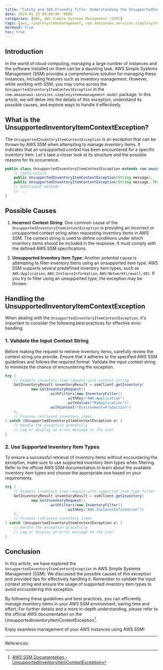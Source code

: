 ```yaml
---
title: "Catchy and SEO-Friendly Title: Understanding the UnsupportedInventoryItemContextException in AWS SSM"
date: 2024-01-23 09:00:00 -0000
categories: [AWS, AWS Simple Systems Management (SSM)]
tags: [aws, simplesystemsmanagement, com.amazonaws.services.simplesystemsmanagement.model]
mermaid: true
toc: true
---
```



## Introduction

In the world of cloud computing, managing a large number of instances and the software installed on them can be a daunting task. AWS Simple Systems Management (SSM) provides a comprehensive solution for managing these instances, including features such as inventory management. However, while working with SSM, you may come across the `UnsupportedInventoryItemContextException` in the `com.amazonaws.services.simplesystemsmanagement.model` package. In this article, we will delve into the details of this exception, understand its possible causes, and explore ways to handle it effectively.

## What is the UnsupportedInventoryItemContextException?

The `UnsupportedInventoryItemContextException` is an exception that can be thrown by AWS SSM when attempting to manage inventory items. It indicates that an unsupported context has been encountered for a specific inventory item. Let's take a closer look at its structure and the possible reasons for its occurrence.

```java
public class UnsupportedInventoryItemContextException extends com.amazonaws.services.simplesystemsmanagement.model.AWSSimpleSystemsManagementException {
    // Constructors
    public UnsupportedInventoryItemContextException(String message);
    public UnsupportedInventoryItemContextException(String message, Throwable cause);
    // Additional methods
    // ...
}
```

## Possible Causes

1. **Incorrect Context String**: One common cause of the `UnsupportedInventoryItemContextException` is providing an incorrect or unsupported context string when requesting inventory items in AWS SSM. The context string is used to define conditions under which inventory items should be included in the response. It must comply with the defined AWS SSM specifications.

2. **Unsupported Inventory Item Type**: Another potential cause is attempting to filter inventory items using an unsupported item type. AWS SSM supports several predefined inventory item types, such as `AWS:Application`, `AWS:InstanceInformation`, `AWS:NetworkFirewall`, etc. If you try to filter using an unsupported type, the exception may be thrown.

## Handling the UnsupportedInventoryItemContextException

When dealing with the `UnsupportedInventoryItemContextException`, it's important to consider the following best practices for effective error handling:

### 1. Validate the Input Context String

Before making the request to retrieve inventory items, carefully review the context string you provide. Ensure that it adheres to the specified AWS SSM guidelines and follows the required format. Validate the input context string to minimize the chance of encountering the exception.

```java
try {
    // Example inventory item request with context string
    GetInventoryResult inventoryResult = ssmClient.getInventory(
            new GetInventoryRequest()
                    .withFilters(new InventoryFilter()
                            .withKey("AWS:Application")
                            .withValues("MyApplication"))
                    .withContext("Environment=Production")
    );
    // Process retrieved inventory items
} catch (UnsupportedInventoryItemContextException e) {
    // Handle the exception gracefully
    // Log or display an error message to the user
}
```

### 2. Use Supported Inventory Item Types

To ensure a successful retrieval of inventory items without encountering the exception, make sure to use supported inventory item types when filtering. Refer to the official AWS SSM documentation to learn about the available inventory item types and choose the appropriate one based on your requirements.

```java
try {
    // Example inventory item request with supported item type filter
    GetInventoryResult inventoryResult = ssmClient.getInventory(
            new GetInventoryRequest()
                    .withFilters(new InventoryFilter()
                            .withKey("AWS:InstanceInformation"))
    );
    // Process retrieved inventory items
} catch (UnsupportedInventoryItemContextException e) {
    // Handle the exception gracefully
    // Log or display an error message to the user
}
```

## Conclusion

In this article, we have explored the `UnsupportedInventoryItemContextException` in AWS Simple Systems Management (SSM). We discussed the possible causes of this exception and provided tips for effectively handling it. Remember to validate the input context string and ensure the usage of supported inventory item types to avoid encountering this exception.

By following these guidelines and best practices, you can efficiently manage inventory items in your AWS SSM environment, saving time and effort. For further details and a more in-depth understanding, please refer to the official AWS documentation on the UnsupportedInventoryItemContextException[^1].

Enjoy seamless management of your AWS instances using AWS SSM!

---

References:  
[^1]: [AWS SSM Documentation - UnsupportedInventoryItemContextException](https://docs.aws.amazon.com/AWSJavaSDK/latest/javadoc/com/amazonaws/services/simplesystemsmanagement/model/UnsupportedInventoryItemContextException.html)